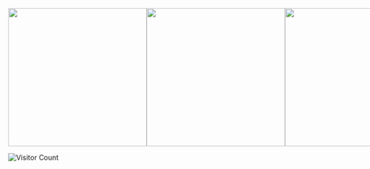 <div style="display: flex; justify-content: space-between; align-items: center;">
  <a href="https://www.buymeacoffee.com/kevcui" target="_blank">
    <img src="https://media.giphy.com/media/Vuw9m5wXviFIQ/source.gif" width="280" height="auto" />
  </a>
  <a href="https://www.buymeacoffee.com/kevcui" target="_blank">
    <img src="https://media.giphy.com/media/Vuw9m5wXviFIQ/source.gif" width="280" height="auto" />
  </a>
  <a href="https://www.buymeacoffee.com/kevcui" target="_blank">
    <img src="https://media.giphy.com/media/Vuw9m5wXviFIQ/source.gif" width="280" height="auto" />
  </a>
</div>


![Visitor Count](https://profile-counter.glitch.me/{Haif-07}/count.svg)
